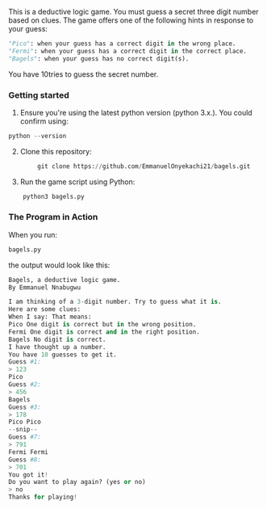 This is a deductive logic game.  You must guess a secret three digit number based on clues.  The game offers one of the following hints in response to your guess:
```python
"Pico": when your guess has a correct digit in the wrong place.
"Fermi": when your guess has a correct digit in the correct place.
"Bagels": when your guess has no correct digit(s).
```

You have 10tries to guess the secret number.

### Getting started 

1. Ensure you're using the latest python version (python 3.x.).
You could confirm using:
```python
python --version
```
2. Clone this repository:
```python
        git clone https://github.com/EmmanuelOnyekachi21/bagels.git
```
3. Run the game script using Python:
```python
    python3 bagels.py
```
### The Program in Action

When you run: 
```python
bagels.py
```
the output would look like this:
```python
Bagels, a deductive logic game.
By Emmanuel Nnabugwu

I am thinking of a 3-digit number. Try to guess what it is.
Here are some clues:
When I say: That means:
Pico One digit is correct but in the wrong position.
Fermi One digit is correct and in the right position.
Bagels No digit is correct.
I have thought up a number.
You have 10 guesses to get it.
Guess #1:
> 123
Pico
Guess #2:
> 456
Bagels
Guess #3:
> 178
Pico Pico
--snip--
Guess #7:
> 791
Fermi Fermi
Guess #8:
> 701
You got it!
Do you want to play again? (yes or no)
> no
Thanks for playing!
``` 
